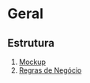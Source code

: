# Geral

## Estrutura
1. [Mockup](mockup/cliente.mockup.md)
2. [Regras de Negócio](regras%20de%20negócio/cliente.bdd.md)